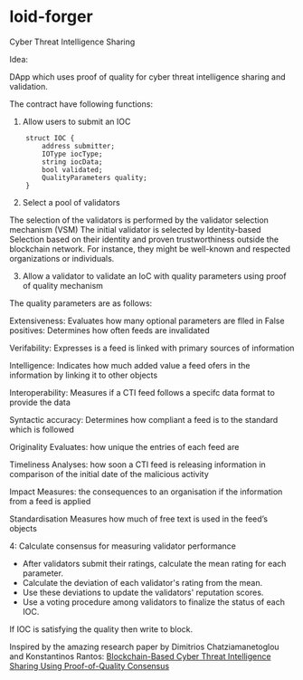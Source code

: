 # loid-forger
Cyber Threat Intelligence Sharing



Idea:

DApp which uses proof of quality for cyber threat intelligence sharing and validation.


The contract have following functions:
 1. Allow users to submit an IOC

```    
    struct IOC {
        address submitter;
        IOType iocType;
        string iocData;
        bool validated;
        QualityParameters quality;
    }
```

 2. Select a pool of validators 

The selection of the validators is performed by the validator selection mechanism (VSM)
The initial validator is selected by Identity-based Selection based on their identity and proven trustworthiness outside the blockchain network. For instance, they might be well-known and respected organizations or individuals.

 3. Allow a validator to validate an IoC with quality parameters using proof of quality mechanism

The quality parameters are as follows:

Extensiveness: Evaluates how many optional parameters are flled in
False positives: Determines how often feeds are invalidated

Verifability: Expresses is a feed is linked with primary sources of information

Intelligence: Indicates how much added value a feed ofers in the information by linking it to other objects

Interoperability: Measures if a CTI feed follows a specifc data format to provide the data

Syntactic accuracy: Determines how compliant a feed is to the standard which is followed

Originality Evaluates: how unique the entries of each feed are

Timeliness Analyses: how soon a CTI feed is releasing information in comparison of the initial date of the malicious activity

Impact Measures: the consequences to an organisation if the information from a feed is applied

Standardisation Measures how much of free text is used in the feed’s objects


 4: Calculate consensus for measuring validator performance


 - After validators submit their ratings, calculate the mean rating for each parameter.
 - Calculate the deviation of each validator's rating from the mean.
 - Use these deviations to update the validators' reputation scores.
 - Use a voting procedure among validators to finalize the status of each IOC.

If IOC is satisfying the quality then write to block.


Inspired by the amazing research paper by Dimitrios Chatziamanetoglou and Konstantinos Rantos: [Blockchain-Based Cyber Threat Intelligence Sharing Using
Proof-of-Quality Consensus](https://downloads.hindawi.com/journals/scn/2023/3303122.pdf)
